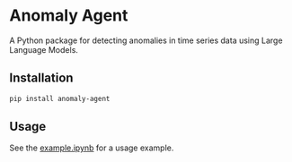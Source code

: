 # Anomaly Agent

A Python package for detecting anomalies in time series data using Large Language Models.

## Installation

```bash
pip install anomaly-agent
```

## Usage

See the [example.ipynb](example.ipynb) for a usage example.

